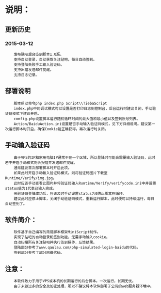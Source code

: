 说明：
===
更新历史
---
### 2015-03-12<br />
        发布贴吧后台签到脚本1.0版。
        支持自动登录，自动获取关注贴吧，每日自动签到。
        支持登陆失败手工输入验证码。
        支持出错发送邮件提醒。
        支持日志记录。
部署说明
---
        脚本启动命令php index.php Script\\TiebaScript
        index.php中的调试模式可以设置是否打印日志到控制台，后台运行时建议关闭，手动验证码模式下建议开启。
        config.php设置脚本运行随机循环时间的最大值和最小值以及签到账号列表。
        Action/BaiduAction.ini设置是否手动输入验证码模式，见下方详细说明。建议第一次运行脚本时开启，确保Cookie能正确获得。再次运行时关闭。
手动输入验证码
---
        由于VPS的IP和家用电脑IP通常不在一个区域，所以登陆时可能会需要输入验证码，此时若不开启手动模式则会报错并发送邮件提醒。
        通常建议首次部署脚本时开启此项。
        如果此时开启手动输入验证码模式，则将验证码图片下载至Runtime/Verify/img.jpg。
        此时应该手动查看此图片并将验证码输入Runtime/Verify/verifycode.ini中并设置status值为1代表已输入完成。
        带验证码登陆成功后，应该及时手动设置status为0防止脚本死循环。
        建议此时应停止脚本，关闭手动验证码模式，重新运行脚本，此时便可以持续运行，每日自动签到了。
软件简介：
---
        软件基于自己编写的简易脚本框架MiniScript制作。
        实现了贴吧的自动登录和签到功能，无需手动输入cookie。
        自动扫描所有关注贴吧并执行签到操作，反馈结果。
        登陆部分参考了www.qaulau.com/php-simulated-login-baidu的代码。
        签到部分参考了部分网络代码。
注意：
---
        本软件致力于用于VPS或本机的长期运行的后台脚本。一次运行，长期无忧。
        由于未做过多的安全及加密处理，所以不建议将本软件部署于公网的web服务器环境中。
        
